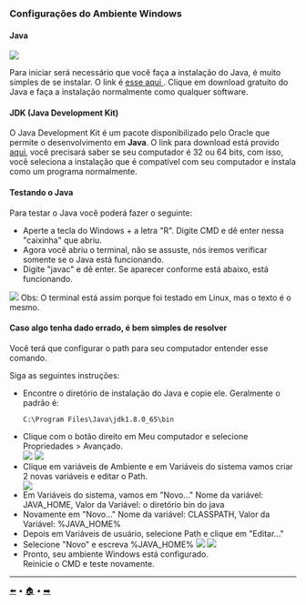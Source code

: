 ### Configurações do Ambiente Windows ###

#### Java
<img src="https://cdn.iconscout.com/icon/free/png-256/java-43-569305.png">


Para iniciar será necessário que você faça a instalação do Java, é muito simples de se instalar. O link é <a href="https://www.java.com/pt_BR/download/">esse aqui </a>. Clique em download gratuito do Java e faça a instalação normalmente como qualquer software.

#### JDK (Java Development Kit)
O Java Development Kit é um pacote disponibilizado pelo Oracle que permite o desenvolvimento em **Java**. O link para download está provido <a href="https://www.oracle.com/br/java/technologies/javase/javase-jdk8-downloads.html">aqui</a>, você precisará saber se seu computador é 32 ou 64 bits, com isso, você seleciona a instalação que é compatível com seu computador e instala como um programa normalmente.

#### Testando o Java
Para testar o Java você poderá fazer o seguinte:

<ul>
    <li> Aperte a tecla do Windows + a letra "R". Digite CMD e dê enter nessa "caixinha" que abriu.</li>
    <li>Agora você abriu o terminal, não se assuste, nós iremos verificar somente se o Java está funcionando.</li>
    <li>Digite "javac" e dê enter. Se aparecer conforme está abaixo, está funcionando.
</ul>

<img src="https://i.imgur.com/XoQj6x1.png">
Obs: O terminal está assim porque foi testado em Linux, mas o texto é o mesmo.


#### Caso algo tenha dado errado, é bem simples de resolver ####
Você terá que configurar o path para seu computador entender esse comando.

Siga as seguintes instruções:

<ul>
    <li>Encontre o diretório de instalação do Java e copie ele. Geralmente o padrão é: </li> 
    
    C:\Program Files\Java\jdk1.8.0_65\bin
</ul>
<ul>
    <li>Clique com o botão direito em Meu computador e selecione Propriedades > Avançado.</li>
    <img src="../img/java1.png">
    <img src="../img/java2.png">    
    <li>Clique em variáveis de Ambiente e em Variáveis do sistema vamos criar 2 novas variáveis e editar o Path.</li>
    <img src="../img/java3.png">
    <li>Em Variáveis do sistema, vamos em "Novo..." Nome da variável: JAVA_HOME, Valor da Variável: o diretório bin do java</li>
    <li>Novamente em "Novo..." Nome da variável: CLASSPATH, Valor da Variável: %JAVA_HOME%</li>
    <li>Depois em Variáveis de usuário, selecione Path e clique em "Editar..."</li>
    <li>Selecione "Novo" e escreva %JAVA_HOME%
    <img src="../img/java4.png">
    <img src="../img/java5.png">
    <li> Pronto, seu ambiente Windows está configurado.</li>
    Reinicie o CMD e teste novamente.
</ul>

---
[⬅️](/2%20-%20Ambiente/2.1-Ambiente-Linux.md) • 
[🏠](#) • 
[➡️](/2%20-%20Ambiente/2.2-Editor-de-Texto.md)
